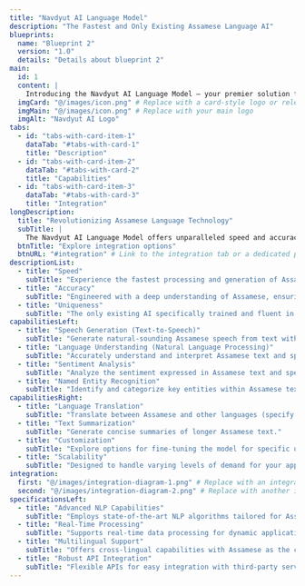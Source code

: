 ```yaml
---
title: "Navdyut AI Language Model"
description: "The Fastest and Only Existing Assamese Language AI"
blueprints:
  name: "Blueprint 2"
  version: "1.0"
  details: "Details about blueprint 2"
main:
  id: 1
  content: |
    Introducing the Navdyut AI Language Model – your premier solution for Assamese language processing. As the fastest and only existing AI specifically trained on the Assamese language, this model is meticulously crafted to meet the diverse demands of regional communication, ensuring accurate and efficient language interactions.
  imgCard: "@/images/icon.png" # Replace with a card-style logo or relevant image
  imgMain: "@/images/icon.png" # Replace with your main logo
  imgAlt: "Navdyut AI Logo"
tabs:
  - id: "tabs-with-card-item-1"
    dataTab: "#tabs-with-card-1"
    title: "Description"
  - id: "tabs-with-card-item-2"
    dataTab: "#tabs-with-card-2"
    title: "Capabilities"
  - id: "tabs-with-card-item-3"
    dataTab: "#tabs-with-card-3"
    title: "Integration"
longDescription:
  title: "Revolutionizing Assamese Language Technology"
  subTitle: |
    The Navdyut AI Language Model offers unparalleled speed and accuracy for Assamese language processing, ensuring seamless communication and unlocking new possibilities for your applications and services.
  btnTitle: "Explore integration options"
  btnURL: "#integration" # Link to the integration tab or a dedicated page
descriptionList:
  - title: "Speed"
    subTitle: "Experience the fastest processing and generation of Assamese text and speech."
  - title: "Accuracy"
    subTitle: "Engineered with a deep understanding of Assamese, ensuring highly accurate language interactions."
  - title: "Uniqueness"
    subTitle: "The only existing AI specifically trained and fluent in the Assamese language."
capabilitiesLeft:
  - title: "Speech Generation (Text-to-Speech)"
    subTitle: "Generate natural-sounding Assamese speech from text with various voice options."
  - title: "Language Understanding (Natural Language Processing)"
    subTitle: "Accurately understand and interpret Assamese text and spoken language."
  - title: "Sentiment Analysis"
    subTitle: "Analyze the sentiment expressed in Assamese text and speech."
  - title: "Named Entity Recognition"
    subTitle: "Identify and categorize key entities within Assamese text."
capabilitiesRight:
  - title: "Language Translation"
    subTitle: "Translate between Assamese and other languages (specify supported languages)."
  - title: "Text Summarization"
    subTitle: "Generate concise summaries of longer Assamese text."
  - title: "Customization"
    subTitle: "Explore options for fine-tuning the model for specific use cases."
  - title: "Scalability"
    subTitle: "Designed to handle varying levels of demand for your applications."
integration:
  first: "@/images/integration-diagram-1.png" # Replace with an integration diagram
  second: "@/images/integration-diagram-2.png" # Replace with another integration diagram
specificationsLeft:
  - title: "Advanced NLP Capabilities"
    subTitle: "Employs state-of-the-art NLP algorithms tailored for Assamese."
  - title: "Real-Time Processing"
    subTitle: "Supports real-time data processing for dynamic applications."
  - title: "Multilingual Support"
    subTitle: "Offers cross-lingual capabilities with Assamese as the core language."
  - title: "Robust API Integration"
    subTitle: "Flexible APIs for easy integration with third-party services."
---
```


